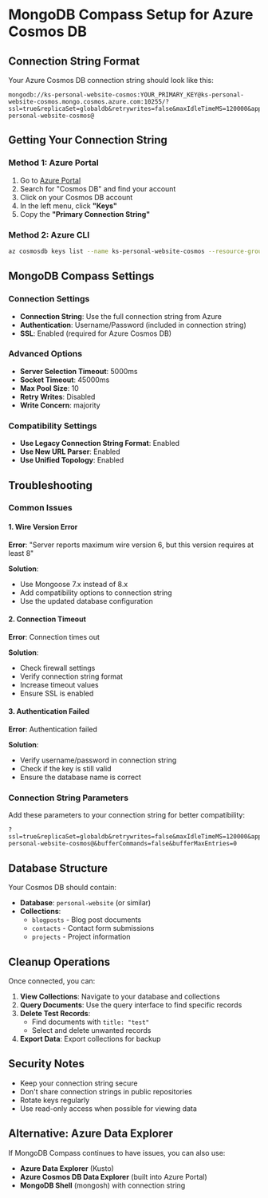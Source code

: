 # MongoDB Compass Setup for Azure Cosmos DB

## Connection String Format

Your Azure Cosmos DB connection string should look like this:
```
mongodb://ks-personal-website-cosmos:YOUR_PRIMARY_KEY@ks-personal-website-cosmos.mongo.cosmos.azure.com:10255/?ssl=true&replicaSet=globaldb&retrywrites=false&maxIdleTimeMS=120000&appName=@ks-personal-website-cosmos@
```

## Getting Your Connection String

### Method 1: Azure Portal
1. Go to [Azure Portal](https://portal.azure.com)
2. Search for "Cosmos DB" and find your account
3. Click on your Cosmos DB account
4. In the left menu, click **"Keys"**
5. Copy the **"Primary Connection String"**

### Method 2: Azure CLI
```bash
az cosmosdb keys list --name ks-personal-website-cosmos --resource-group KS_resource_group --type connection-strings
```

## MongoDB Compass Settings

### Connection Settings
- **Connection String**: Use the full connection string from Azure
- **Authentication**: Username/Password (included in connection string)
- **SSL**: Enabled (required for Azure Cosmos DB)

### Advanced Options
- **Server Selection Timeout**: 5000ms
- **Socket Timeout**: 45000ms
- **Max Pool Size**: 10
- **Retry Writes**: Disabled
- **Write Concern**: majority

### Compatibility Settings
- **Use Legacy Connection String Format**: Enabled
- **Use New URL Parser**: Enabled
- **Use Unified Topology**: Enabled

## Troubleshooting

### Common Issues

#### 1. Wire Version Error
**Error**: "Server reports maximum wire version 6, but this version requires at least 8"

**Solution**: 
- Use Mongoose 7.x instead of 8.x
- Add compatibility options to connection string
- Use the updated database configuration

#### 2. Connection Timeout
**Error**: Connection times out

**Solution**:
- Check firewall settings
- Verify connection string format
- Increase timeout values
- Ensure SSL is enabled

#### 3. Authentication Failed
**Error**: Authentication failed

**Solution**:
- Verify username/password in connection string
- Check if the key is still valid
- Ensure the database name is correct

### Connection String Parameters

Add these parameters to your connection string for better compatibility:

```
?ssl=true&replicaSet=globaldb&retrywrites=false&maxIdleTimeMS=120000&appName=@ks-personal-website-cosmos@&bufferCommands=false&bufferMaxEntries=0
```

## Database Structure

Your Cosmos DB should contain:
- **Database**: `personal-website` (or similar)
- **Collections**: 
  - `blogposts` - Blog post documents
  - `contacts` - Contact form submissions
  - `projects` - Project information

## Cleanup Operations

Once connected, you can:
1. **View Collections**: Navigate to your database and collections
2. **Query Documents**: Use the query interface to find specific records
3. **Delete Test Records**: 
   - Find documents with `title: "test"`
   - Select and delete unwanted records
4. **Export Data**: Export collections for backup

## Security Notes

- Keep your connection string secure
- Don't share connection strings in public repositories
- Rotate keys regularly
- Use read-only access when possible for viewing data

## Alternative: Azure Data Explorer

If MongoDB Compass continues to have issues, you can also use:
- **Azure Data Explorer** (Kusto)
- **Azure Cosmos DB Data Explorer** (built into Azure Portal)
- **MongoDB Shell** (mongosh) with connection string 
